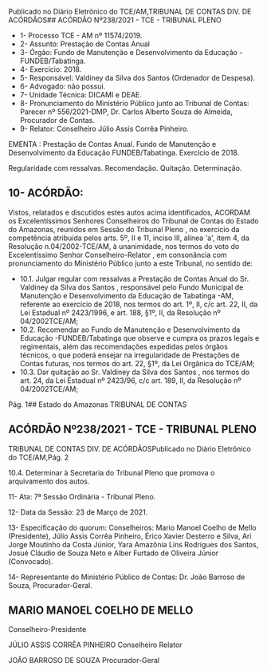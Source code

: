 Publicado  no  Diário  Eletrônico do TCE/AM,TRIBUNAL DE CONTAS DIV. DE ACÓRDÃOS## ACÓRDÃO Nº238/2021 - TCE - TRIBUNAL PLENO

- 1- Processo TCE - AM nº 11574/2019.
- 2- Assunto: Prestação de Contas Anual
- 3- Órgão: Fundo de Manutenção e Desenvolvimento da Educação - FUNDEB/Tabatinga.
- 4- Exercício: 2018.
- 5- Responsável: Valdiney da Silva dos Santos (Ordenador de Despesa).
- 6- Advogado: não possui.
- 7- Unidade Técnica: DICAMI e DEAE.
- 8- Pronunciamento  do  Ministério  Público  junto  ao  Tribunal  de  Contas: Parecer  nº 556/2021-DMP, Dr. Carlos Alberto Souza de Almeida, Procurador de Contas.
- 9- Relator: Conselheiro Júlio Assis Corrêa Pinheiro.

EMENTA : Prestação  de  Contas  Anual.  Fundo  de Manutenção  e  Desenvolvimento  da  Educação  FUNDEB/Tabatinga. Exercício de 2018.

Regularidade com ressalvas. Recomendação. Quitação. Determinação.

## 10-  ACÓRDÃO:

Vistos, relatados e discutidos estes autos acima identificados, ACORDAM os Excelentíssimos Senhores Conselheiros do Tribunal de Contas do Estado do Amazonas, reunidos em Sessão do Tribunal Pleno , no exercício da competência atribuída pelos arts. 5º, II e 11, inciso III, alínea 'a', item 4, da Resolução n.04/2002-TCE/AM, à unanimidade, nos termos do voto do Excelentíssimo Senhor Conselheiro-Relator , em consonância com pronunciamento do Ministério Público junto a este Tribunal, no sentido de:

- 10.1. Julgar  regular  com  ressalvas a  Prestação  de  Contas  Anual  do Sr. Valdiney  da  Silva  dos  Santos ,  responsável  pelo  Fundo  Municipal  de Manutenção  e  Desenvolvimento  da  Educação  de  Tabatinga -AM, referente ao exercício de 2018, nos termos do art. 1º, II, c/c art. 22, II, da Lei Estadual nº 2423/1996, e art. 188, §1º, II, da Resolução nº 04/2002TCE/AM;
- 10.2. Recomendar ao Fundo de Manutenção e Desenvolvimento da Educação -FUNDEB/Tabatinga que observe e cumpra os prazos legais e regimentais, além das recomendações expedidas pelos órgãos técnicos, o que  poderá  ensejar  na  irregularidade  de  Prestações  de  Contas  futuras, nos termos do art. 22, §1º, da Lei Orgânica do TCE/AM;
- 10.3. Dar quitação ao Sr. Valdiney da Silva dos Santos , nos termos do art. 24, da Lei Estadual nº 2423/96, c/c art. 189, II, da Resolução nº 04/2002TCE/AM;

Pág. 1## Estado do Amazonas TRIBUNAL DE CONTAS

## ACÓRDÃO Nº238/2021 - TCE - TRIBUNAL PLENO

TRIBUNAL DE CONTAS DIV. DE ACÓRDÃOSPublicado  no  Diário  Eletrônico do TCE/AM,Pág. 2

10.4. Determinar à Secretaria do Tribunal Pleno que promova o arquivamento dos autos.

11-  Ata: 7ª Sessão Ordinária - Tribunal Pleno.

12-  Data da Sessão: 23 de Março de 2021.

13-  Especificação do quorum: Conselheiros: Mario Manoel Coelho de Mello (Presidente),  Júlio  Assis  Corrêa  Pinheiro,  Érico  Xavier  Desterro  e  Silva,  Ari  Jorge Moutinho da Costa Júnior, Yara Amazônia Lins Rodrigues dos Santos, Josué Cláudio de Souza Neto e Alber Furtado de Oliveira Júnior (Convocado).

14-  Representante  do  Ministério  Público  de  Contas: Dr. João  Barroso  de  Souza, Procurador-Geral.

## MARIO MANOEL COELHO DE MELLO

Conselheiro-Presidente

JÚLIO ASSIS CORRÊA PINHEIRO Conselheiro Relator

JOÃO BARROSO DE SOUZA Procurador-Geral